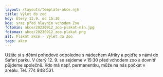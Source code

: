 ```yaml
---
layout: /layouts/template-akce.njk
title: Výlet do zoo
kdy: Úterý 12.9. od 15:30 
kde: sraz před hlavním vchodem Zoo
fotomin: akce/20230912_zoo-plakat-min.jpg
fotomax: akce/20230912_zoo-plakat.png
alt: Plakát akce - Výlet do Zoo
tags: akce
---
```


Užijte si s dětmi pohodové odpoledne s nádechem Afriky a pojďte s námi do Safari parku. V úterý 12. 9. se sejdeme v 15:30 před vchodem zoo a dovnitř půjdeme společně. Kdo má např. permanentku, může na nás počkat v areálu. Tel. 774 948 531.


